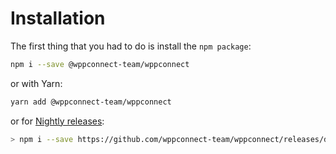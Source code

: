 # Installation

The first thing that you had to do is install the `npm package`:

```bash
npm i --save @wppconnect-team/wppconnect
```
or with Yarn:
```bash
yarn add @wppconnect-team/wppconnect
```

or for [Nightly releases](https://github.com/wppconnect-team/wppconnect/releases/tag/nightly):

```bash
> npm i --save https://github.com/wppconnect-team/wppconnect/releases/download/nightly/wppconnect-nightly.tgz
```
